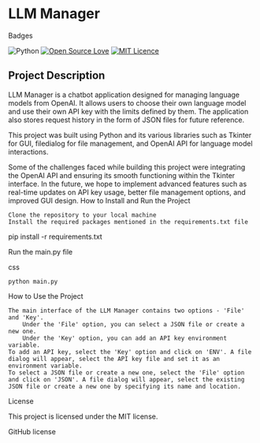 # LLM Manager

Badges

![Python](https://img.shields.io/badge/python-3670A0?style=for-the-badge&logo=python&logoColor=ffdd54) [![Open Source Love](https://badges.frapsoft.com/os/v2/open-source.png?v=103)](https://github.com/ellerbrock/open-source-badges/) [![MIT Licence](https://badges.frapsoft.com/os/mit/mit.svg?v=103)](https://opensource.org/licenses/mit-license.php)



## Project Description

LLM Manager is a chatbot application designed for managing language models from OpenAI. It allows users to choose their own language model and use their own API key with the limits defined by them. The application also stores request history in the form of JSON files for future reference.

This project was built using Python and its various libraries such as Tkinter for GUI, filedialog for file management, and OpenAI API for language model interactions.

Some of the challenges faced while building this project were integrating the OpenAI API and ensuring its smooth functioning within the Tkinter interface. In the future, we hope to implement advanced features such as real-time updates on API key usage, better file management options, and improved GUI design.
How to Install and Run the Project

    Clone the repository to your local machine
    Install the required packages mentioned in the requirements.txt file

pip install -r requirements.txt

Run the main.py file

css

    python main.py

How to Use the Project

    The main interface of the LLM Manager contains two options - 'File' and 'Key'.
        Under the 'File' option, you can select a JSON file or create a new one.
        Under the 'Key' option, you can add an API key environment variable.
    To add an API key, select the 'Key' option and click on 'ENV'. A file dialog will appear, select the API key file and set it as an environment variable.
    To select a JSON file or create a new one, select the 'File' option and click on 'JSON'. A file dialog will appear, select the existing JSON file or create a new one by specifying its name and location.

License

This project is licensed under the MIT license.

GitHub license
